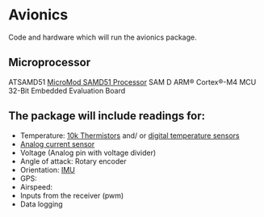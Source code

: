 # Avionics
Code and hardware which will run the avionics package.

## Microprocessor
ATSAMD51 [MicroMod SAMD51 Processor](https://www.digikey.com/en/products/detail/DEV-16791/1568-DEV-16791-ND/13282893?itemSeq=352912560) SAM D ARM® Cortex®-M4 MCU 32-Bit Embedded Evaluation Board

## The package will include readings for:
- Temperature: [10k Thermistors](https://www.digikey.com/en/products/detail/MF52A2103J3470/317-1258-ND/1191033?itemSeq=352912458) and/ or [digital temperature sensors](https://www.adafruit.com/product/1782?gclid=Cj0KCQiAx9mABhD0ARIsAEfpavTrRpLu3mh6pQtUoUhwfdHJb2bvFCE8ZoAFT9-lS7LuWngm052WwCQaAsf0EALw_wcB)
- [Analog current sensor](https://www.sparkfun.com/products/16408)
- Voltage (Analog pin with voltage divider)
- Angle of attack: Rotary encoder
- Orientation: [IMU](https://www.sparkfun.com/products/14686)
- GPS: 
- Airspeed: 
- Inputs from the receiver (pwm)
- Data logging

